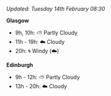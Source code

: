 *Updated: Tuesday 14th February 08:30*

**Glasgow**

* 9h, 10h: :partly_sunny: Partly Cloudy
* 11h - 19h: :cloud: Cloudy
* 20h: :cyclone: Windy (:cloud:)

**Edinburgh**

* 9h - 12h: :partly_sunny: Partly Cloudy
* 13h - 20h: :cloud: Cloudy
